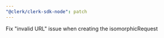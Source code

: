 ```yaml
---
"@clerk/clerk-sdk-node": patch
---
```


Fix "invalid URL" issue when creating the isomorphicRequest
